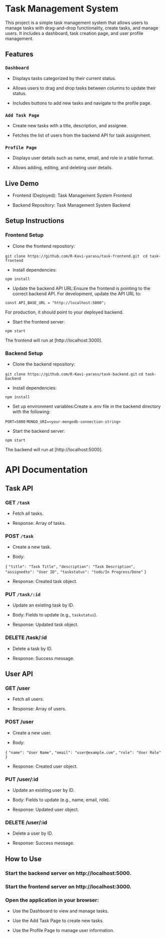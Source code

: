 # Task Management System

This project is a simple task management system that allows users to manage tasks with drag-and-drop functionality, create tasks, and manage users. It includes a dashboard, task creation page, and user profile management.

## Features

### `Dashboard`

* Displays tasks categorized by their current status.

* Allows users to drag and drop tasks between columns to update their status.

* Includes buttons to add new tasks and navigate to the profile page.

### `Add Task Page`

* Create new tasks with a title, description, and assignee.

* Fetches the list of users from the backend API for task assignment.

### `Profile Page`

* Displays user details such as name, email, and role in a table format.

* Allows adding, editing, and deleting user details.

## Live Demo

* Frontend (Deployed): Task Management System Frontend

* Backend Repository: Task Management System Backend

## Setup Instructions

### Frontend Setup

* Clone the frontend repository:

 `git clone https://github.com/R-Kavi-yarasu/task-frontend.git `
 `cd task-frontend`

* Install dependencies:

`npm install`

* Update the backend API URL:Ensure the frontend is pointing to the correct backend API. For development, update the API URL to:

`const API_BASE_URL = "http://localhost:5000";`

For production, it should point to your deployed backend.

* Start the frontend server:

`npm start`

The frontend will run at [http://localhost:3000].

### Backend Setup

* Clone the backend repository:

`git clone https://github.com/R-Kavi-yarasu/task-backend.git`
`cd task-backend`

* Install dependencies:

`npm install`

* Set up environment variables:Create a .env file in the backend directory with the following:

`PORT=5000`
`MONGO_URI=<your-mongodb-connection-string>`

* Start the backend server:

`npm start`

The backend will run at [http://localhost:5000].

# API Documentation

## Task API

### GET `/task`

* Fetch all tasks.

* Response: Array of tasks.

### POST `/task`

* Create a new task.

* Body:

`{`
  `"title": "Task Title",`
  `"description": "Task Description",`
  `"assignedto": "User ID",`
  `"taskstatus": "todo/In Progress/Done"`
`}`

* Response: Created task object.

### PUT `/task/:id`

* Update an existing task by ID.

* Body: Fields to update (e.g., `taskstatus`).

* Response: Updated task object.

### DELETE /task/:id

* Delete a task by ID.

* Response: Success message.

## User API

### GET /user

* Fetch all users.

* Response: Array of users.

### POST /user

* Create a new user.

* Body:

`{`
  `"name": "User Name",`
  `"email": "user@example.com",`
  `"role": "User Role"`
`}`

* Response: Created user object.

### PUT /user/:id

* Update an existing user by ID.

* Body: Fields to update (e.g., name, email, role).

* Response: Updated user object.

### DELETE /user/:id

* Delete a user by ID.

* Response: Success message.

## How to Use

### Start the backend server on http://localhost:5000.

### Start the frontend server on http://localhost:3000.

### Open the application in your browser:

* Use the Dashboard to view and manage tasks.

* Use the Add Task Page to create new tasks.

* Use the Profile Page to manage user information.